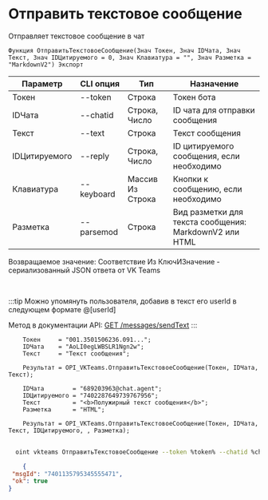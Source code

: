 ﻿---
sidebar_position: 1
---

# Отправить текстовое сообщение
 Отправляет текстовое сообщение в чат



`Функция ОтправитьТекстовоеСообщение(Знач Токен, Знач IDЧата, Знач Текст, Знач IDЦитируемого = 0, Знач Клавиатура = "", Знач Разметка = "MarkdownV2") Экспорт`

  | Параметр | CLI опция | Тип | Назначение |
  |-|-|-|-|
  | Токен | --token | Строка | Токен бота |
  | IDЧата | --chatid | Строка, Число | ID чата для отправки сообщения |
  | Текст | --text | Строка | Текст сообщения |
  | IDЦитируемого | --reply | Строка, Число | ID цитируемого сообщения, если необходимо |
  | Клавиатура | --keyboard | Массив Из Строка | Кнопки к сообщению, если необходимо |
  | Разметка | --parsemod | Строка | Вид разметки для текста сообщения: MarkdownV2 или HTML |

  
  Возвращаемое значение:   Соответствие Из КлючИЗначение - сериализованный JSON ответа от VK Teams

<br/>

:::tip
Можно упомянуть пользователя, добавив в текст его userId в следующем формате @[userId]

 Метод в документации API: [GET /messages/sendText](https://teams.vk.com/botapi/#/messages/get_messages_sendText)
:::
<br/>


```bsl title="Пример кода"
    Токен     = "001.3501506236.091...";
    IDЧата    = "AoLI0egLWBSLR1Ngn2w";
    Текст     = "Текст сообщения";

    Результат = OPI_VKTeams.ОтправитьТекстовоеСообщение(Токен, IDЧата, Текст);

    IDЧата        = "689203963@chat.agent";
    IDЦитируемого = "7402287649739767956";
    Текст         = "<b>Полужирный текст сообщения</b>";
    Разметка      = "HTML";

    Результат = OPI_VKTeams.ОтправитьТекстовоеСообщение(Токен, IDЧата, Текст, IDЦитируемого, , Разметка);
```



```sh title="Пример команды CLI"
    
  oint vkteams ОтправитьТекстовоеСообщение --token %token% --chatid %chatid% --text %text% --reply %reply% --keyboard %keyboard% --parsemod %parsemod%

```

```json title="Результат"
    {
 "msgId": "7401135795345555471",
 "ok": true
}

```
